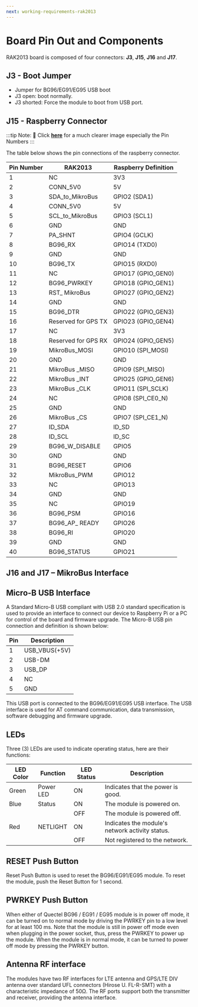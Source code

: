 ```yaml
---
next: working-requirements-rak2013
---
```


# Board Pin Out and Components

RAK2013 board is composed of four connectors: **J3**, **J15**, **J16** and **J17**. 

## J3 - Boot Jumper

* Jumper for BG96/EG91/EG95 USB boot
* J3 open: boot normally.
* J3 shorted: Force the module to boot from USB port.

## J15 - Raspberry Connector

<rk-img
  src="/assets/images/datasheet/rak2013/rak2013-raspberry-connector.jpg"
  width="85%"
  figure-number="1"
  caption="RAK2013 Raspberry Connector"
/>

:::tip Note:
:pencil: Click [**here**](https://trello-attachments.s3.amazonaws.com/5d0661984b710a15f2d77e5a/5dfb7e2933086e6c5d412d2b/f90a74b153c710bcfb0a9b732cb627c6/RAK2013_Cellular_Pi_Hat_Pinout_Diagram_upd1-200.png) for a much clearer image especially the Pin Numbers
:::

The table below shows the pin connections of the raspberry connector.

|Pin Number|RAK2013|Raspberry Definition|
|---|---|---|
|1|NC|3V3|
|2|CONN_5V0|5V|
|3|SDA_to_MikroBus|GPIO2 (SDA1)|
|4|CONN_5V0|5V|
|5|SCL_to_MikroBus|GPIO3 (SCL1)|
|6|GND|GND|
|7|PA_SHNT|GPIO4 (GCLK)|
|8|BG96_RX|GPIO14 (TXD0)|
|9|GND|GND|
|10|BG96_TX|GPIO15 (RXD0)|
|11|NC|GPIO17 (GPIO_GEN0)|
|12|BG96_PWRKEY|GPIO18 (GPIO_GEN1)|
|13|RST_ MikroBus|GPIO27 (GPIO_GEN2)|
|14|GND|GND|
|15|BG96_DTR|GPIO22 (GPIO_GEN3)|
|16|Reserved for GPS TX|GPIO23 (GPIO_GEN4)|
|17|NC|3V3|
|18|Reserved for GPS RX|GPIO24 (GPIO_GEN5)|
|19|MikroBus_MOSI|GPIO10 (SPI_MOSI)|
|20|GND|GND|
|21|MikroBus _MISO|GPIO9 (SPI_MISO)|
|22|MikroBus _INT|GPIO25 (GPIO_GEN6)|
|23|MikroBus _CLK|GPIO11 (SPI_SCLK)|
|24|NC|GPIO8 (SPI_CE0_N)|
|25|GND|GND|
|26|MikroBus _CS|GPIO7 (SPI_CE1_N)|
|27|ID_SDA|ID_SD|
|28|ID_SCL|ID_SC|
|29|BG96_W_DISABLE|GPIO5|
|30|GND|GND|
|31|BG96_RESET|GPIO6|
|32|MikroBus_PWM|GPIO12|
|33|NC|GPIO13|
|34|GND|GND|
|35|NC|GPIO19|
|36|BG96_PSM|GPIO16|
|37|BG96_AP_ READY|GPIO26|
|38|BG96_RI|GPIO20|
|39|GND|GND|
|40|BG96_STATUS|GPIO21|

## J16 and J17 – MikroBus Interface

<rk-img
  src="/assets/images/datasheet/rak2013/mikrobus-interface.jpg"
  width="100%"
  figure-number="2"
  caption="MikroBus Interface"
/>


## Micro-B USB Interface

A Standard Micro-B USB compliant with USB 2.0 standard specification is used to provide an interface to connect our device to Raspberry Pi or a PC for control of the board and firmware upgrade. The Micro-B USB pin connection and definition is shown below: 

<rk-img
  src="/assets/images/datasheet/rak2013/micro-b-usb-connection.jpg"
  width="30%"
  figure-number="3"
  caption="Micro-B USB Connection"
/>

|Pin|Description|
|---|---|
|1|USB_VBUS(+5V)|
|2|USB-DM|
|3|USB_DP|
|4|NC|
|5|GND|

This USB port is connected to the BG96/EG91/EG95 USB interface. The USB interface is used for AT command communication, data transmission, software debugging and firmware upgrade.

## LEDs

Three (3) LEDs are used to indicate operating status, here are their functions:

|LED Color|Function|LED Status|Description|
|---|---|---|---|
|Green|Power LED|ON|Indicates that the power is good.|
|Blue|Status|ON|The module is powered on.|
|||OFF|The module is powered off.|
|Red|NETLIGHT|ON|Indicates the module's network activity status.|
|||OFF|Not registered to the network.|

## RESET Push Button

Reset Push Button is used to reset the BG96/EG91/EG95 module. To reset the module, push the Reset Button for 1 second.

## PWRKEY Push Button

When either of Quectel BG96 / EG91 / EG95 module is in power off mode, it can be turned on to normal mode by driving the PWRKEY pin to a low level for at least 100 ms. Note that the module is still in power off mode even when plugging in the power socket, thus, press the PWRKEY to power up the module. When the module is in normal mode, it can be turned to power off mode by pressing the PWRKEY button.

## Antenna RF interface

The modules have two RF interfaces for LTE antenna and GPS/LTE DIV antenna over standard UFL connectors (Hirose U. FL-R-SMT) with a characteristic impedance of 50Ω. The RF ports support both the transmitter and receiver, providing the antenna interface.